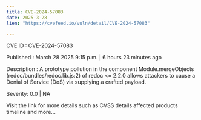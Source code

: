 ```yaml
---
title: CVE-2024-57083
date: 2025-3-28
lien: "https://cvefeed.io/vuln/detail/CVE-2024-57083"

---
```


CVE ID : CVE-2024-57083

Published :  March 28
2025
9:15 p.m. | 6 hours
23 minutes ago

Description : A prototype pollution in the component Module.mergeObjects (redoc/bundles/redoc.lib.js:2) of redoc <= 2.2.0 allows attackers to cause a Denial of Service (DoS) via supplying a crafted payload.

Severity: 0.0 | NA

Visit the link for more details
such as CVSS details
affected products
timeline
and more...
